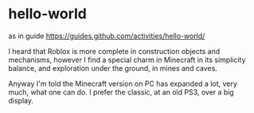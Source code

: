 # hello-world
as in guide https://guides.github.com/activities/hello-world/

I heard that Roblox is more complete in construction objects and mechanisms, 
however I find a special charm in Minecraft in its simplicity balance, 
and exploration under the ground, in mines and caves. 

Anyway I'm told the Minecraft version on PC has expanded a lot, very much, 
what one can do. I prefer the classic, at an old PS3, over a big display.
